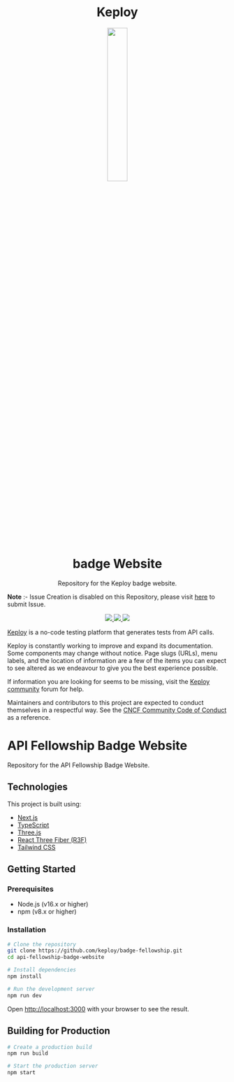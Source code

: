 <div align="center">
<h1>Keploy</h1>
</div>
<p style="text-align:center;" align="center">
  <img align="center" src="https://avatars.githubusercontent.com/u/92252339?s=200&v=4" height="30%" width="30%" />
 <div align="center">
 <h1>badge Website</h1>
 <p>
Repository for the Keploy badge website.
</p>
</div>

**Note** :- Issue Creation is disabled on this Repository, please visit [here](https://github.com/keploy/keploy/issues/new/choose) to submit Issue.

<p align="center">
<a href="https://join.slack.com/t/keploy/shared_invite/zt-2poflru6f-_VAuvQfCBT8fDWv1WwSbkw" alt="Slack">
<img src="https://img.shields.io/badge/Slack-@layer5.svg?logo=slack" />
</a>
<a href="https://twitter.com/Keployio" alt="Twitter Follow">
<img src="https://img.shields.io/twitter/follow/keploy.svg?label=Follow&style=social" />
</a>
<a href="https://github.com/keploy/docs" alt="License">
<img src="https://img.shields.io/github/license/keploy/docs.svg" />
</a>
</p>

[Keploy](https://keploy.io) is a no-code testing platform that generates tests from API calls.

Keploy is constantly working to improve and expand its documentation.
Some components may change without notice.
Page slugs (URLs), menu labels, and the location of information are a few of the items you can expect to see altered as we endeavour to give you the best experience possible.


If information you are looking for seems to be missing, visit the [Keploy community](https://join.slack.com/t/keploy/shared_invite/zt-2poflru6f-_VAuvQfCBT8fDWv1WwSbkw) forum for help.


Maintainers and contributors to this project are expected to conduct themselves in a respectful way.
See the [CNCF Community Code of Conduct](https://github.com/cncf/foundation/blob/master/code-of-conduct.md) as a reference.


# API Fellowship Badge Website

Repository for the API Fellowship Badge Website.

## Technologies

This project is built using:
- [Next.js](https://nextjs.org/)
- [TypeScript](https://www.typescriptlang.org/)
- [Three.js](https://threejs.org/)
- [React Three Fiber (R3F)](https://docs.pmnd.rs/react-three-fiber/getting-started/introduction)
- [Tailwind CSS](https://tailwindcss.com/)

## Getting Started

### Prerequisites

- Node.js (v16.x or higher)
- npm (v8.x or higher)

### Installation

```bash
# Clone the repository
git clone https://github.com/keploy/badge-fellowship.git
cd api-fellowship-badge-website

# Install dependencies
npm install

# Run the development server
npm run dev
```

Open [http://localhost:3000](http://localhost:3000) with your browser to see the result.

## Building for Production

```bash
# Create a production build
npm run build

# Start the production server
npm start
```
